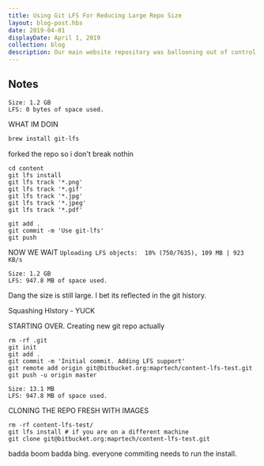 ```yaml
---
title: Using Git LFS For Reducing Large Repo Size
layout: blog-post.hbs
date: 2019-04-01
displayDate: April 1, 2019
collection: blog
description: Our main website repository was ballooning out of control. Frequently we were experiencing troubles with Bitbucket's hard 2GB limit. We switched to LFS and it was all good
---
```


## Notes

```
Size: 1.2 GB
LFS: 0 bytes of space used.
```

WHAT IM DOIN

```bash
brew install git-lfs
```

forked the repo so i don't break nothin

```
cd content
git lfs install
git lfs track '*.png'
git lfs track '*.gif'
git lfs track '*.jpg'
git lfs track '*.jpeg'
git lfs track '*.pdf'

git add .
git commit -m 'Use git-lfs'
git push
```

NOW WE WAIT
`Uploading LFS objects:  10% (750/7635), 109 MB | 923 KB/s`

```
Size: 1.2 GB
LFS: 947.8 MB of space used.
```

Dang the size is still large. I bet its reflected in the git history.

Squashing HIstory - YUCK

STARTING OVER. Creating new git repo actually

```
rm -rf .git
git init
git add .
git commit -m 'Initial commit. Adding LFS support'
git remote add origin git@bitbucket.org:maprtech/content-lfs-test.git
git push -u origin master
```

```
Size: 13.1 MB
LFS: 947.8 MB of space used.
```

CLONING THE REPO FRESH WITH IMAGES

```
rm -rf content-lfs-test/
git lfs install # if you are on a different machine
git clone git@bitbucket.org:maprtech/content-lfs-test.git
```

badda boom badda bing. everyone commiting needs to run the install.
